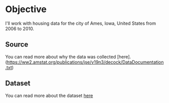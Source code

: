 # Objective

I'll work with housing data for the city of Ames, Iowa, United States from 2006 to 2010. 



## Source 

You can read more about why the data was collected [here].(https://ww2.amstat.org/publications/jse/v19n3/decock/DataDocumentation.txt) 


## Dataset 

You can read more about the dataset [here](http://ww2.amstat.org/publications/jse/v19n3/decock.pdf)


